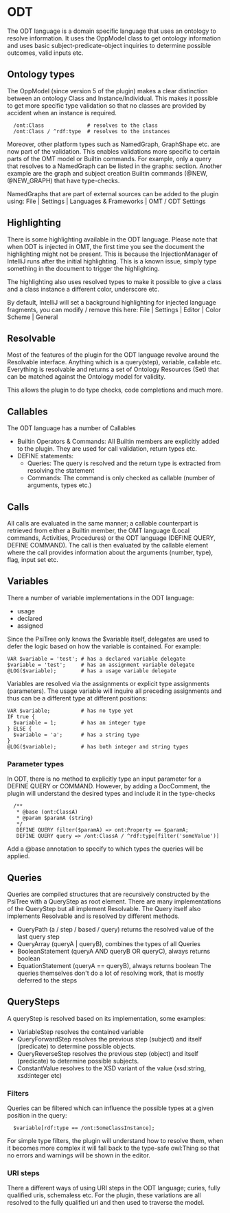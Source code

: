 # ODT

The ODT language is a domain specific language that uses an ontology to resolve information. It uses the OppModel class
to get ontology information and uses basic subject-predicate-object inquiries to determine possible outcomes, valid
inputs etc.

## Ontology types

The OppModel (since version 5 of the plugin) makes a clear distinction between an ontology Class and
Instance/Individual. This makes it possible to get more specific type validation so that no classes are provided by
accident when an instance is required.

```
  /ont:Class              # resolves to the class
  /ont:Class / ^rdf:type  # resolves to the instances
```

Moreover, other platform types such as NamedGraph, GraphShape etc. are now part of the validation. This enables
validations more specific to certain parts of the OMT model or Builtin commands. For example, only a query that resolves
to a NamedGraph can be listed in the graphs: section. Another example are the graph and subject creation Builtin
commands (@NEW, @NEW_GRAPH) that have type-checks.

NamedGraphs that are part of external sources can be added to the plugin using:
File | Settings | Languages & Frameworks | OMT / ODT Settings

## Highlighting

There is some highlighting available in the ODT language. Please note that when ODT is injected in OMT, the first time
you see the document the highlighting might not be present. This is because the InjectionManager of IntelliJ runs after
the initial highlighting. This is a known issue, simply type something in the document to trigger the highlighting.

The highlighting also uses resolved types to make it possible to give a class and a class instance a different color,
underscore etc.

By default, IntelliJ will set a background highlighting for injected language fragments, you can modify / remove this
here:
File | Settings | Editor | Color Scheme | General

## Resolvable

Most of the features of the plugin for the ODT language revolve around the Resolvable interface. Anything which is a
query(step), variable, callable etc. Everything is resolvable and returns a set of Ontology Resources (Set<OntResource>)
that can be matched against the Ontology model for validity.

This allows the plugin to do type checks, code completions and much more.

## Callables

The ODT language has a number of Callables

* Builtin Operators & Commands: All Builtin members are explicitly added to the plugin. They are used for call
  validation, return types etc.
* DEFINE statements:
  * Queries: The query is resolved and the return type is extracted from resolving the statement
  * Commands: The command is only checked as callable (number of arguments, types etc.)

## Calls

All calls are evaluated in the same manner; a callable counterpart is retrieved from either a Builtin member, the OMT
language (Local commands, Activities, Procedures) or the ODT language
(DEFINE QUERY, DEFINE COMMAND). The call is then evaluated by the callable element where the call provides information
about the arguments (number, type), flag, input set etc.

## Variables

There a number of variable implementations in the ODT language:

* usage
* declared
* assigned

Since the PsiTree only knows the $variable itself, delegates are used to defer the logic based on how the variable is
contained. For example:

```
VAR $variable = 'test'; # has a declared variable delegate
$variable = 'test';     # has an assignment variable delegate
@LOG($variable);        # has a usage variable delegate
``` 

Variables are resolved via the assignments or explicit type assignments (parameters). The usage variable will inquire
all preceding assignments and thus can be a different type at different positions:

```
VAR $variable;          # has no type yet
IF true {
  $variable = 1;        # has an integer type
} ELSE {
  $variable = 'a';      # has a string type
}
@LOG($variable);        # has both integer and string types
```

### Parameter types

In ODT, there is no method to explicitly type an input parameter for a DEFINE QUERY or COMMAND. However, by adding a
DocComment, the plugin will understand the desired types and include it in the type-checks

```
  /**
   * @base (ont:ClassA)
   * @param $paramA (string)
   */
   DEFINE QUERY filter($paramA) => ont:Property == $paramA;
   DEFINE QUERY query => /ont:ClassA / ^rdf:type[filter('someValue')]
```

Add a @base annotation to specify to which types the queries will be applied.

## Queries

Queries are compiled structures that are recursively constructed by the PsiTree with a QueryStep as root element. There
are many implementations of the QueryStep but all implement Resolvable. The Query itself also implements Resolvable and
is resolved by different methods.

* QueryPath (a / step / based / query) returns the resolved value of the last query step
* QueryArray (queryA | queryB), combines the types of all Queries
* BooleanStatement (queryA AND queryB OR queryC), always returns boolean
* EquationStatement (queryA == queryB), always returns boolean The queries themselves don't do a lot of resolving work,
  that is mostly deferred to the steps

## QuerySteps

A queryStep is resolved based on its implementation, some examples:

* VariableStep resolves the contained variable
* QueryForwardStep resolves the previous step (subject) and itself (predicate) to determine possible objects.
* QueryReverseStep resolves the previous step (object) and itself (predicate) to determine possible subjects.
* ConstantValue resolves to the XSD variant of the value (xsd:string, xsd:integer etc)

### Filters

Queries can be filtered which can influence the possible types at a given position in the query:

```
  $variable[rdf:type == /ont:SomeClassInstance];
```

For simple type filters, the plugin will understand how to resolve them, when it becomes more complex it will fall back
to the type-safe owl:Thing so that no errors and warnings will be shown in the editor.

### URI steps

There a different ways of using URI steps in the ODT language; curies, fully qualified uris, schemaless etc. For the
plugin, these variations are all resolved to the fully qualified uri and then used to traverse the model.
